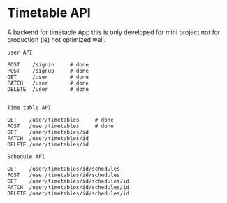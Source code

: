 <!--
 Copyright (c) 2022 Sri Lakshmi Kanthan P
 
 This software is released under the MIT License.
 https://opensource.org/licenses/MIT
-->

# Timetable API

A backend for timetable App this is only developed for mini project not for production (ie) not optimized well.

~~~http
user API

POST    /signin     # done
POST    /signup     # done
GET     /user       # done
PATCH   /user       # done
DELETE  /user       # done


Time table API

GET    /user/timetables     # done
POST   /user/timetables     # done
GET    /user/timetables/id
PATCH  /user/timetables/id
DELETE /user/timetables/id

Schedule API

GET    /user/timetables/id/schedules
POST   /user/timetables/id/schedules
GET    /user/timetables/id/schedules/id
PATCH  /user/timetables/id/schedules/id
DELETE /user/timetables/id/schedules/id
~~~
